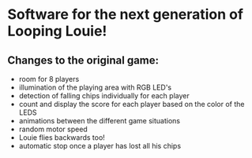 # Software for the next generation of Looping Louie!

## Changes to the original game:
* room for 8 players
* illumination of the playing area with RGB LED's
* detection of falling chips individually for each player
* count and display the score for each player based on the color of the LEDS
* animations between the different game situations
* random motor speed
* Louie flies backwards too!
* automatic stop once a player has lost all his chips


